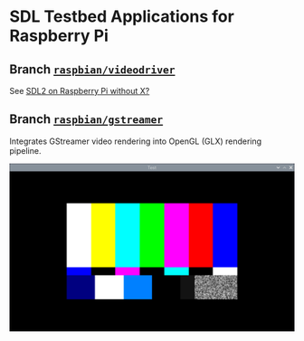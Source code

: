 # SDL Testbed Applications for Raspberry Pi

## Branch [`raspbian/videodriver`](raspbian/videodriver)

See [SDL2 on Raspberry Pi without X?](https://stackoverflow.com/a/57684805/868014)

## Branch [`raspbian/gstreamer`](raspbian/gstreamer)

Integrates GStreamer video rendering into OpenGL (GLX) rendering pipeline.

![](.scrot/gstreamer-a.png)


